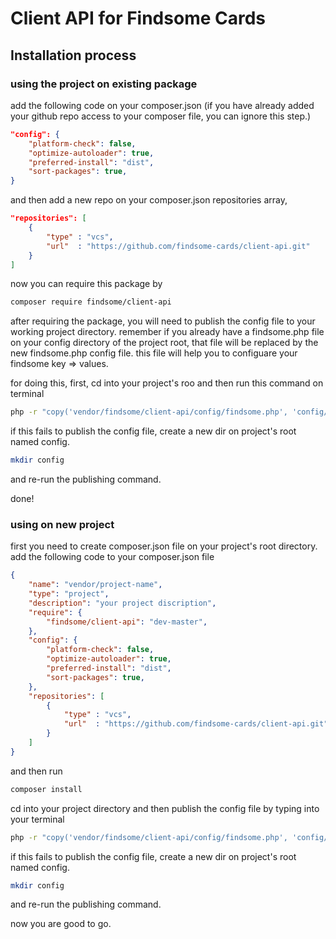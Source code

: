 # Client API for Findsome Cards

## Installation process

### using the project on existing package

add the following code on your composer.json (if you have already added your github repo access to your composer file, you can ignore this step.)

```json
"config": {
    "platform-check": false,
    "optimize-autoloader": true,
    "preferred-install": "dist",
    "sort-packages": true,
}
```

and then add a new repo on your composer.json repositories array,

```json
"repositories": [
    {
        "type" : "vcs",
        "url"  : "https://github.com/findsome-cards/client-api.git"
    }
]
```

now you can require this package by 

```bash
composer require findsome/client-api
```
after requiring the package, you will need to publish the config file to your working project directory. remember if you already have a findsome.php file on your config directory of the project root, that file will be replaced by the new findsome.php config file.
this file will help you to configuare your findsome key => values.

for doing this, first, cd into your project's roo and then run this command on terminal

```bash
php -r "copy('vendor/findsome/client-api/config/findsome.php', 'config/findsome.php');"
```

if this fails to publish the config file, create a new dir on project's root named config.

```bash
mkdir config
```

and re-run the publishing command.

done!

### using on new project

first you need to create composer.json file on your project's root directory.
add the following code to your composer.json file

```json
{
    "name": "vendor/project-name",
    "type": "project",
    "description": "your project discription",
    "require": {
        "findsome/client-api": "dev-master",
    },
    "config": {
        "platform-check": false,
        "optimize-autoloader": true,
        "preferred-install": "dist",
        "sort-packages": true,
    },
    "repositories": [
        {
            "type" : "vcs",
            "url"  : "https://github.com/findsome-cards/client-api.git"
        }
    ]
}

```

and then run 
```bash
composer install
```

cd into your project directory and then publish the config file by typing into your terminal

```bash
php -r "copy('vendor/findsome/client-api/config/findsome.php', 'config/findsome.php');"
```

if this fails to publish the config file, create a new dir on project's root named config.

```bash
mkdir config
```

and re-run the publishing command.

now you are good to go.

